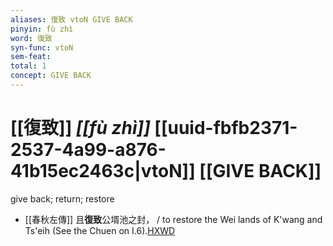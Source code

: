 ```yaml
---
aliases: 復致 vtoN GIVE BACK
pinyin: fù zhì
word: 復致
syn-func: vtoN
sem-feat: 
total: 1
concept: GIVE BACK 
---
```

# [[復致]] *[[fù zhì]]*  [[uuid-fbfb2371-2537-4a99-a876-41b15ec2463c|vtoN]] [[GIVE BACK]]
give back; return; restore
 - [[春秋左傳]] 且**復致**公壻池之封， / to restore the Wei lands of K'wang and Ts'eih (See the Chuen on I.6).[HXWD](https://hxwd.org/textview.html?location=KR1e0001_tls_006-158a.5)